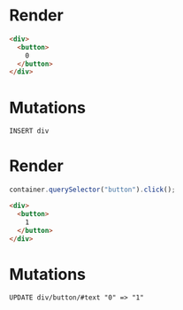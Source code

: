 # Render
```html
<div>
  <button>
    0
  </button>
</div>
```

# Mutations
```
INSERT div
```

# Render
```js
container.querySelector("button").click();
```
```html
<div>
  <button>
    1
  </button>
</div>
```

# Mutations
```
UPDATE div/button/#text "0" => "1"
```